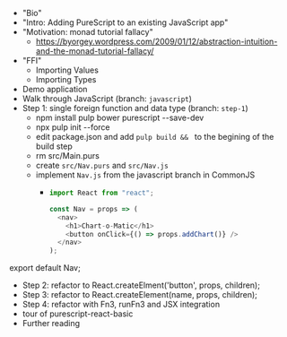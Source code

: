 * "Bio"
* "Intro: Adding PureScript to an existing JavaScript app"
* "Motivation: monad tutorial fallacy"
  * https://byorgey.wordpress.com/2009/01/12/abstraction-intuition-and-the-monad-tutorial-fallacy/
* "FFI"
  * Importing Values
  * Importing Types
* Demo application
* Walk through JavaScript (branch: `javascript`)
* Step 1: single foreign function and data type (branch: `step-1`)
  * npm install pulp bower purescript --save-dev
  * npx pulp init --force
  * edit package.json and add `pulp build && ` to the begining of the build step
  * rm src/Main.purs
  * create `src/Nav.purs` and `src/Nav.js`
  * implement `Nav.js` from the javascript branch in CommonJS
    * ```javascript
      import React from "react";

      const Nav = props => (
        <nav>
          <h1>Chart-o-Matic</h1>
          <button onClick={() => props.addChart()} />
        </nav>
      );
      ```

export default Nav;

* Step 2: refactor to React.createElment('button', props, children);
* Step 3: refactor to React.createElement(name, props, children);
* Step 4: refactor with Fn3, runFn3 and JSX integration
* tour of purescript-react-basic
* Further reading

